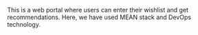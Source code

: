 This is a web portal where users can enter their wishlist and get recommendations.
Here, we have used MEAN stack and DevOps technology.
